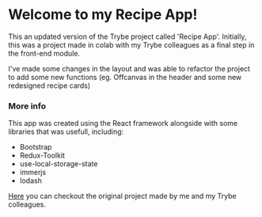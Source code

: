 # Welcome to my Recipe App!
This an updated version of the Trybe project called 'Recipe App'. 
Initially, this was a project made in colab with my Trybe colleagues as a final step in the front-end module.

I've made some changes in the layout and was able to refactor the project to add some new functions (eg. Offcanvas in the header and some new redesigned recipe cards)

### More info
This app was created using the React framework alongside with some libraries that was usefull, including:
- Bootstrap
- Redux-Toolkit
- use-local-storage-state
- immerjs
- lodash

[Here](https://github.com/tryber/sd-011-project-recipes-app/tree/main-group-5) you can checkout the original project made by me and my Trybe colleagues.


